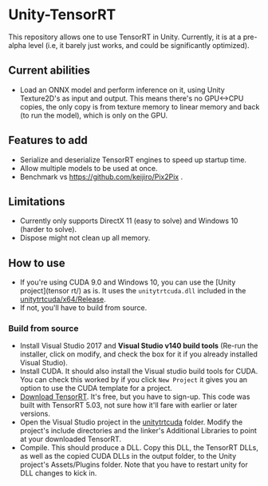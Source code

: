 # Unity-TensorRT

This repository allows one to use TensorRT in Unity. Currently, it is at a pre-alpha level (i.e, it barely just works, and could be significantly optimized).

## Current abilities
* Load an ONNX model and perform inference on it, using Unity Texture2D's as input and output. This means there's no GPU<->CPU copies, the only copy is from texture memory to linear memory and back (to run the model), which is only on the GPU.

## Features to add
* Serialize and deserialize TensorRT engines to speed up startup time.
* Allow multiple models to be used at once.
* Benchmark vs https://github.com/keijiro/Pix2Pix .

## Limitations
* Currently only supports DirectX 11 (easy to solve) and Windows 10 (harder to solve).
* Dispose might not clean up all memory.

## How to use
* If you're using CUDA 9.0 and Windows 10, you can use the [Unity project](tensor rt/) as is. It uses the `unitytrtcuda.dll` included in the [unitytrtcuda/x64/Release](unitytrtcuda/x64/Release). 
* If not, you'll have to build from source.

### Build from source
* Install Visual Studio 2017 and **Visual Studio v140 build tools** (Re-run the installer, click on modify, and check the box for it if you already installed Visual Studio).
* Install CUDA. It should also install the Visual studio build tools for CUDA. You can check this worked by if you click `New Project` it gives you an option to use the CUDA template for a project.
* [Download TensorRT](https://developer.nvidia.com/tensorrt). It's free, but you have to sign-up. This code was built with TensorRT 5.03, not sure how it'll fare with earlier or later versions.
* Open the Visual Studio project in the [unitytrtcuda](unitytrtcuda) folder.  Modify the project's include directories and the linker's Additional Libraries to point at your downloaded TensorRT.
* Compile. This should produce a DLL. Copy this DLL, the TensorRT DLLs, as well as the copied CUDA DLLs in the output folder, to the Unity project's Assets/Plugins folder. Note that you have to restart unity for DLL changes to kick in.

